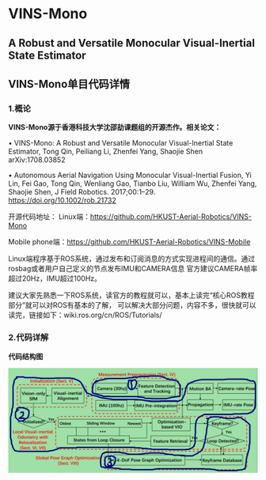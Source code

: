 # VINS-Mono
## A Robust and Versatile Monocular Visual-Inertial State Estimator

## VINS-Mono单目代码详情
### 1.概论
**VINS-Mono源于香港科技大学沈邵劼课题组的开源杰作。相关论文：**

  • 	VINS-Mono: A Robust and Versatile Monocular Visual-Inertial State Estimator, Tong Qin, Peiliang Li, Zhenfei Yang, Shaojie Shen arXiv:1708.03852
  
  •	  Autonomous Aerial Navigation Using Monocular Visual-Inertial Fusion, Yi Lin, Fei Gao, Tong Qin, Wenliang Gao, Tianbo Liu, William Wu, Zhenfei Yang, Shaojie Shen, J Field Robotics. 2017;00:1–29. https://doi.org/10.1002/rob.21732
  
  
开源代码地址：
Linux端：https://github.com/HKUST-Aerial-Robotics/VINS-Mono

Mobile phone端：https://github.com/HKUST-Aerial-Robotics/VINS-Mobile

Linux端程序基于ROS系统，通过发布和订阅消息的方式实现进程间的通信。通过rosbag或者用户自己定义的节点发布IMU和CAMERA信息
官方建议CAMERA帧率超过20Hz，IMU超过100Hz。

建议大家先熟悉一下ROS系统，读官方的教程就可以，基本上读完“核心ROS教程部分”就可以对ROS有基本的了解，
可以解决大部分问题，内容不多，很快就可以读完，链接如下：wiki.ros.org/cn/ROS/Tutorials/

### 2.代码详解
**代码结构图**

![代码结构](https://github.com/leekaka/github_pics/blob/master/VINS_MONO/%E4%BB%A3%E7%A0%81%E6%A1%86%E6%9E%B6.png?raw=true)



